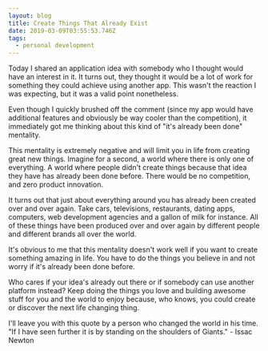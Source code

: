 ```yaml
---
layout: blog
title: Create Things That Already Exist
date: 2019-03-09T03:55:53.746Z
tags:
  - personal development
---
```

Today I shared an application idea with somebody who I thought would have an interest in it. It turns out, they thought it would be a lot of work for something they could achieve using another app. This wasn't the reaction I was expecting, but it was a valid point nonetheless.

Even though I quickly brushed off the comment (since my app would have additional features and obviously be way cooler than the competition), it immediately got me thinking about this kind of "it's already been done" mentality.

This mentality is extremely negative and will limit you in life from creating great new things. Imagine for a second, a world where there is only one of everything. A world where people didn't create things because that idea they have has already been done before. There would be no competition, and zero product innovation.

It turns out that just about everything around you has already been created over and over again. Take cars, televisions, restaurants, dating apps, computers, web development agencies and a gallon of milk for instance. All of these things have been produced over and over again by different people and different brands all over the world.

It's obvious to me that this mentality doesn't work well if you want to create something amazing in life. You have to do the things you believe in and not worry if it's already been done before.

Who cares if your idea's already out there or if somebody can use another platform instead? Keep doing the things you love and building awesome stuff for you and the world to enjoy because, who knows, you could create or discover the next life changing thing.

I'll leave you with this quote by a person who changed the world in his time. "If I have seen further it is by standing on the shoulders of Giants." - Issac Newton
